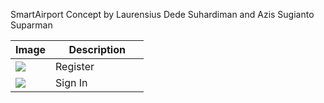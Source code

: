 SmartAirport Concept by Laurensius Dede Suhardiman and Azis Sugianto Suparman


<table>
  <thead>
    <tr>
      <th width="30%">Image</th>
      <th width="70%">Description</th>
    </tr>
  </thead>
  <tbody>
    <tr>
      <td><img src="https://bintank23.files.wordpress.com/2018/11/image_-6.jpg"></td>
      <td>Register</td>
    </tr>
    <tr>
      <td><img src="https://bintank23.files.wordpress.com/2018/11/image_-5.jpg"></td>
      <td>Sign In</td>
    </tr>
  </tbody>
</table>
  
